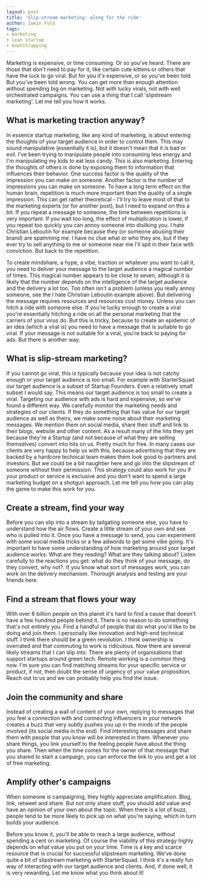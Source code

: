 ```yaml
---
layout: post
title: 'Slip-stream marketing: along for the ride'
author: Iwein Fuld
tags:
- marketing
- lean startup
- bootstrapping
---
```


Marketing is expensive, or time consuming. Or so you've heard. There are those that don't need to pay for it, like
certain cute kittens or others that have the luck to go viral. But for you it's expensive, or so you've been told.
But you've been told wrong. You can get more than enough attention without spending big on marketing. Not with
lucky virals, not with well orchestrated campaigns. You can use a thing that I call 'slipstream marketing'.
Let me tell you how it works.

## What is marketing traction anyway?
In essence startup marketing, like any kind of marketing, is about entering the thoughts of your target audience
in order to control them. This may sound manipulative (essentially it is), but it doesn't mean that it is bad or evil.
 I've been trying to manipulate people into consuming less energy and I'm manipulating my kids to eat less candy.
 This is also marketing. Entering the thoughts of others is done by exposing them to information that
 influences their behavior. One success factor is the quality of the impression you can make on someone.
 Another factor is the number of impressions you can make on someone. To have a long term effect on the human brain,
 repetition is much more important than the quality of a single impression. This can get rather theoretical -
 I'll try to leave most of that to the marketing experts (or for another post), but I need to expand on this a bit.
 If you repeat a message to someone, the time between repetitions is very important. If you wait too long,
 the effect of multiplication is lower, if you repeat too quickly you can annoy someone into disliking you.
 I hate Christian Leboutin for example because they (or someone abusing their brand) are spamming me.
 I have no clue what or who they are, but if they ever try to sell anything to me or someone near me
 I'll spit in their face with conviction. But back to the repetition.

To create mindshare, a hype, a vibe, traction or whatever you want to call it, you need to deliver your message
to the target audience a magical number of times. This magical number appears to be close to seven, although
it is likely that the number depends on the intelligence of the target audience and the delivery a lot too.
Too often isn't a problem (unless you really annoy someone, see the I hate Christian Leboutin example above).
But delivering the message requires resources and resources cost money. Unless you can hitch a ride with someone else.
If you're lucky enough to create a viral you're essentially hitching a ride on all the personal marketing that
the carriers of your virus do. But this is tricky, because to create an epidemic of an idea (which a viral is)
you need to have a message that is suitable to go viral. If your message is not suitable for a viral,
you're back to paying for ads. But there is another way.

## What is slip-stream marketing?
If you cannot go viral, this is typically because your idea is not catchy enough or your target audience is too small.
For example with StarterSquad our target audience is a subset of Startup Founders. Even a relatively small subset
I would say. This means our target audience is too small to create a viral. Targeting our audience with ads is hard
and expensive, so we've found a different way. We carefully monitor the marketing needs and strategies of our clients.
If they do something that has value for our target audience as well as theirs, we make some noise
about their marketing messages. We mention them on social media, share their stuff and link to their blogs,
website and other content. As a result many of the hits they get because they're a Startup
(and not because of what they are selling themselves) convert into hits on us. Pretty much for free.
In many cases our clients are very happy to help us with this, because advertising that they are backed by
a hardcore technical team makes them look good to partners and investors. But we could be a bit naughtier here
and go into the slipstream of someone without their permission. This strategy could also work for you if your
product or service is exclusive and you don't want to spend a large marketing budget on a shotgun approach.
Let me tell you how you can play the game to make this work for you.

## Create a stream, find your way
Before you can slip into a stream by tailgating someone else, you have to understand how the air flows.
Create a little stream of your own and see who is pulled into it. Once you have a message to send, you can experiment
with some social media tricks or a few adwords to get some vibe going. It's important to have some understanding
of how marketing around your target audience works. What are they reading? What are they talking about?
Listen carefully to the reactions you get: what do they think of your message, do they convert, why not?.
If you know what sort of messages work, you can work on the delivery mechanism. Thorough analysis and testing
are your friends here.

## Find a stream that flows your way
With over 6 billion people on this planet it's hard to find a cause that doesn't have a few hundred people behind it.
There is no reason to do something that's not entirely you. Find a handful of people that do what you'd like to be
doing and join them. I personally like innovation and high-end technical stuff. I think there should be
a green revolution. I think ownership is overrated and that commuting to work is ridiculous.
Now there are several likely streams that I can slip into. There are plenty of organisations that support startups
around green tech. Remote working is a common thing now. I'm sure you can find matching streams for your
specific service or product, if not, then doubt the sense of urgency of your value proposition.
Reach out to us and we can probably help you find the issue.

## Join the community and share
Instead of creating a wall of content of your own, replying to messages that you feel a connection with and connecting influencers in your network creates a buzz that very subtly pushes you up in the minds of the people involved
(its social media in the end). Find interesting messages and share them with people that you know will be interested
in them. Whenever you share things, you link yourself to the feeling people have about the thing you share.
Then when the time comes for the owner of that message that you shared to start a campaign, you can enforce the link
to you and get a lot of free marketing.

## Amplify other's campaigns
When someone is campaigning, they highly appreciate amplification. Blog, link, retweet and share. But not only
share stuff, you should add value and have an opinion of your own about the topic. When there is a lot of buzz,
people tend to be more likely to pick up on what you're saying, which in turn builds your audience.

Before you know it, you'll be able to reach a large audience, without spending a cent on marketing. Of course
the viability of this strategy highly depends on what value you put on your time. Time is a key and scarce resource
that is crucial for successful slipstream marketing. We've done quite a bit of slipstream marketing with StarterSquad.
I think it's a really fun way of interacting with our target audience and clients. And, if done well,
it is very rewarding. Let me know what you think about it!